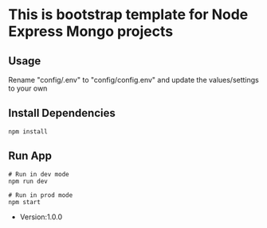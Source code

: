 # This is bootstrap template for Node Express Mongo projects 


## Usage

Rename "config/.env" to "config/config.env" and update the values/settings to your own

## Install Dependencies

```
npm install
```

## Run App

```
# Run in dev mode
npm run dev

# Run in prod mode
npm start
```

- Version:1.0.0
